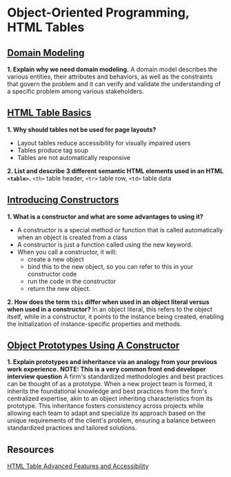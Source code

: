 # Object-Oriented Programming, HTML Tables

## [Domain Modeling](https://github.com/codefellows/domain_modeling#domain-modeling)
**1. Explain why we need domain modeling.**
A domain model describes the various entities, their attributes and behaviors, as well as the constraints that govern the problem and it can verify and validate the understanding of a specific problem among various stakeholders.

## [HTML Table Basics](https://developer.mozilla.org/en-US/docs/Learn/HTML/Tables/Basics)
**1. Why should tables not be used for page layouts?**
- Layout tables reduce accessibility for visually impaired users
- Tables produce tag soup
- Tables are not automatically responsive

**2. List and describe 3 different semantic HTML elements used in an HTML `<table>`.**
`<th>` table header, `<tr>` table row, `<td>` table data

## [Introducing Constructors](https://developer.mozilla.org/en-US/docs/Learn/JavaScript/Objects/Basics#introducing_constructors)
**1. What is a constructor and what are some advantages to using it?**
- A constructor is a special method or function that is called automatically when an object is created from a class
- A constructor is just a function called using the new keyword. 
- When you call a constructor, it will:
  - create a new object
  - bind this to the new object, so you can refer to this in your constructor code
  - run the code in the constructor
  - return the new object.

**2. How does the term `this` differ when used in an object literal versus when used in a constructor?**
In an object literal, this refers to the object itself, while in a constructor, it points to the instance being created, enabling the initialization of instance-specific properties and methods.

## [Object Prototypes Using A Constructor](https://ui.dev/beginners-guide-to-javascript-prototype)
**1. Explain prototypes and inheritance via an analogy from your previous work experience.**
**NOTE: This is a very common front end developer interview question**
A firm's standardized methodologies and best practices can be thought of as a prototype. When a new project team is formed, it inherits the foundational knowledge and best practices from the firm's centralized expertise, akin to an object inheriting characteristics from its prototype. This inheritance fosters consistency across projects while allowing each team to adapt and specialize its approach based on the unique requirements of the client's problem, ensuring a balance between standardized practices and tailored solutions.

## Resources
[HTML Table Advanced Features and Accessibility](https://developer.mozilla.org/en-US/docs/Learn/HTML/Tables/Advanced)
